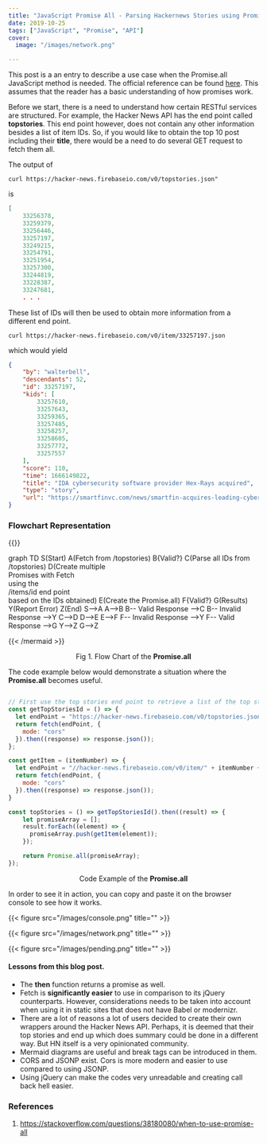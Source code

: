 ```yaml
---
title: "JavaScript Promise All - Parsing Hackernews Stories using Promise.all"
date: 2019-10-25
tags: ["JavaScript", "Promise", "API"]
cover:
  image: "/images/network.png"

---
```



This post is a an entry to describe a use case when the Promise.all JavaScript method is needed. The official reference can be found [here](https://developer.mozilla.org/en-US/docs/Web/JavaScript/Reference/Global_Objects/Promise/all). This assumes that the reader has a basic understanding of how promises work.


Before we start, there is a need to understand how certain RESTful services are structured. For example, the Hacker News API has the end point called **topstories**. This end point however, does not contain any other information besides a list of item IDs. So, if you would like to obtain the top 10 post including their **title**, there would be a need to do several GET request to fetch them all.

The output of 

```shell
curl https://hacker-news.firebaseio.com/v0/topstories.json"
```

is

```json
[
    33256378,
    33259379,
    33256446,
    33257197,
    33249215,
    33254791,
    33251954,
    33257300,
    33244819,
    33228387,
    33247681,
    . . . 
```

These list of IDs will then be used to obtain more information from a different end point.

```shell
curl https://hacker-news.firebaseio.com/v0/item/33257197.json
```

which would yield

```json
{
    "by": "walterbell",
    "descendants": 52,
    "id": 33257197,
    "kids": [
        33257610,
        33257643,
        33259365,
        33257485,
        33258257,
        33258605,
        33257772,
        33257557
    ],
    "score": 110,
    "time": 1666149822,
    "title": "IDA cybersecurity software provider Hex-Rays acquired",
    "type": "story",
    "url": "https://smartfinvc.com/news/smartfin-acquires-leading-cybersecurity-software-provider-hex-rays-together-with-sfpim-and-sriw/"
}

```


### Flowchart Representation

{{<mermaid align="left">}}

  graph TD
      S(Start)
      A(Fetch from /topstories)
      B{Valid?}
      C(Parse all IDs from <br />/topstories)
      D(Create multiple <br />Promises with Fetch <br />using the <br />/items/id end point <br />based on the IDs obtained)
      E(Create the Promise.all)
      F{Valid?}
      G(Results)
      Y(Report Error)
      Z(End)
      S-->A
      A-->B
      B-- Valid Response -->C
      B-- Invalid Response -->Y
      C-->D
      D-->E
      E-->F
      F-- Invalid Response -->Y
      F-- Valid Response -->G
      Y-->Z
      G-->Z

{{< /mermaid >}}

<p align="center">Fig 1. Flow Chart of the <strong>Promise.all</strong> </p>



The code example below would demonstrate a situation where the **Promise.all** becomes useful.

```js

// First use the top stories end point to retrieve a list of the top stories
const getTopStoriesId = () => {
  let endPoint = "https://hacker-news.firebaseio.com/v0/topstories.json";
  return fetch(endPoint, {
    mode: "cors"
  }).then((response) => response.json());
};

const getItem = (itemNumber) => {
  let endPoint = "//hacker-news.firebaseio.com/v0/item/" + itemNumber + ".json";
  return fetch(endPoint, {
    mode: "cors"
  }).then((response) => response.json());
}

const topStories = () => getTopStoriesId().then((result) => {
    let promiseArray = [];
    result.forEach((element) => {
      promiseArray.push(getItem(element));
    });

    return Promise.all(promiseArray);
});

```
<p align="center">Code Example of the <strong>Promise.all</strong> </p>


In order to see it in action, you can copy and paste it on the browser console to see how it works.

{{< figure src="/images/console.png" title="" >}}

{{< figure src="/images/network.png" title="" >}}

{{< figure src="/images/pending.png" title="" >}}

#### Lessons from this blog post.

- The **then** function returns a promise as well. 
- Fetch is **significantly easier** to use in comparison to its jQuery counterparts. However, considerations needs to be taken into account when using it in static sites that does not have Babel or modernizr.
- There are a lot of reasons a lot of users decided to create their own wrappers around the Hacker News API. Perhaps, it is deemed that their top stories and end up which does summary could be done in a different way. But HN itself is a very opinionated community.
- Mermaid diagrams are useful and break tags can be introduced in them.
- CORS and JSONP exist. Cors is more modern and easier to use compared to using JSONP.
- Using jQuery can make the codes very unreadable and creating call back hell easier.


### References

1. https://stackoverflow.com/questions/38180080/when-to-use-promise-all



<script>
// const getTopStoriesId = () => {
//   let endPoint = "https://hacker-news.firebaseio.com/v0/topstories.json";
//   return fetch(endPoint, {
//     mode: "cors"
//   }).then((response) => response.json());
// };

// const getItem = (itemNumber) => {
//   let endPoint = "//hacker-news.firebaseio.com/v0/item/" + itemNumber + ".json";
//   return fetch(endPoint, {
//     mode: "cors"
//   }).then((response) => response.json());
// }

// const topStories = () => getTopStoriesId().then((result) => {
//     let promiseArray = [];
//     result.forEach((element) => {
//       promiseArray.push(getItem(element));
//     });

//     return Promise.all(promiseArray);
// });

// const stories = topStories().then((result) => {
//   let titleStrings = "";
//   result.forEach((element) => {titleStrings += element["title"].toLocaleUpperCase()});
//   console.log(titleStrings);
// });

</script>